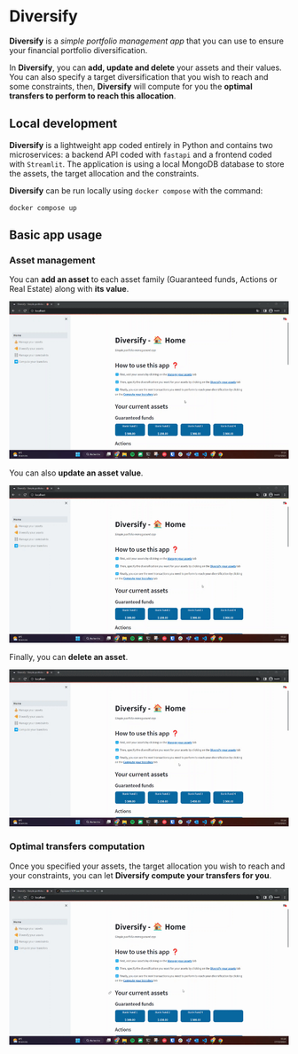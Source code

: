 # Diversify

**Diversify** is a *simple portfolio management app* that you can use to ensure your financial portfolio diversification.

In **Diversify**, you can **add, update and delete** your assets and their values. You can also specify a target diversification that you wish to reach and some constraints, then, **Diversify** will compute for you the **optimal transfers to perform to reach this allocation**.

## Local development

**Diversify** is a lightweight app coded entirely in Python and contains two microservices: a backend API coded with `fastapi` and a frontend coded with `Streamlit`. The application is using a local MongoDB database to store the assets, the target allocation and the constraints.

**Diversify** can be run locally using `docker compose` with the command:

```
docker compose up
```

## Basic app usage

### Asset management
You can **add an asset** to each asset family (Guaranteed funds, Actions or Real Estate) along with **its value**.

![](add_asset.gif)

You can also **update an asset value**.

![](update_asset.gif)

Finally, you can **delete an asset**.

![](delete_asset.gif)

### Optimal transfers computation

Once you specified your assets, the target allocation you wish to reach and your constraints, you can let **Diversify compute your transfers for you**.

![](compute_transfers.gif)
